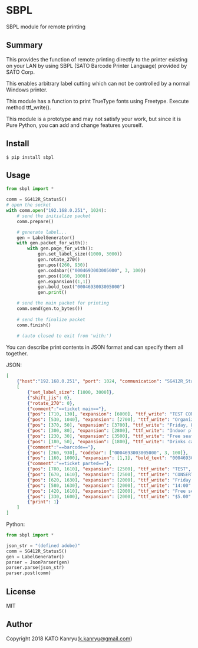 # SBPL
SBPL module for remote printing

## Summary
This provides the function of remote printing directly 
to the printer existing on your LAN by using SBPL 
(SATO Barcode Printer Language) provided by SATO Corp.

This enables arbitrary label cutting which can not be controlled
by a normal Windows printer.

This module has a function to print TrueType fonts using Freetype. Execute method ttf_write().

This module is a prototype and may not satisfy your work, 
but since it is Pure Python, you can add and change features yourself.


## Install

```shell
$ pip install sbpl
```

## Usage
```Python
from sbpl import *

comm = SG412R_Status5()
# open the socket
with comm.open("192.168.0.251", 1024):
    # send the initialize packet
    comm.prepare()

    # generate label...
    gen = LabelGenerator()
    with gen.packet_for_with():
        with gen.page_for_with():
            gen.set_label_size((1000, 3000))
            gen.rotate_270()
            gen.pos((260, 930))
            gen.codabar(("0004693003005000", 3, 100))
            gen.pos((160, 1000))
            gen.expansion((1,1))
            gen.bold_text("0004693003005000")
            gen.print()

    # send the main packet for printing
    comm.send(gen.to_bytes())
    
    # send the finalize packet
    comm.finish()
    
    # (auto closed to exit from 'with:')
```

You can describe print contents in JSON format and can specify them all together.

JSON:

```JSON
[
    {"host":"192.168.0.251", "port": 1024, "communication": "SG412R_Status5"},
    [
        {"set_label_size": [1000, 3000]},
        {"shift_jis": 0},
        {"rotate_270": 0},
        {"comment":"==ticket main=="},
        {"pos": [710, 130], "expansion": [6000], "ttf_write": "TEST CONSERT", "font": "mplus-1p-medium.ttf"},
        {"pos": [530, 1040], "expansion": [2700], "ttf_write": "Organizer: Python High School", "font": "mplus-1p-medium.ttf"},
        {"pos": [370, 50], "expansion": [3700], "ttf_write": "Friday, February 14, 2014 14:00", "font": "mplus-1p-medium.ttf"},
        {"pos": [300, 80], "expansion": [2800], "ttf_write": "Indoor playground", "font": "mplus-1p-medium.ttf"},
        {"pos": [230, 30], "expansion": [3500], "ttf_write": "Free seat $5.00", "font": "mplus-1p-medium.ttf"},
        {"pos": [180, 50], "expansion": [1800], "ttf_write": "Drinks can be brought in but alcohol is prohibited.", "font": "mplus-1p-medium.ttf"},
        {"comment":"==barcode=="},
        {"pos": [260, 930], "codebar": ["0004693003005000", 3, 100]},
        {"pos": [160, 1000], "expansion": [1,1], "bold_text": "0004693003005000"},
        {"comment":"==ticket parted=="},
        {"pos": [780, 1610], "expansion": [2500], "ttf_write": "TEST", "font": "mplus-1p-medium.ttf"},
        {"pos": [670, 1610], "expansion": [2500], "ttf_write": "CONSERT", "font": "mplus-1p-medium.ttf"},
        {"pos": [620, 1630], "expansion": [2000], "ttf_write": "Friday, February 14, 2014 14:00", "font": "mplus-1p-medium.ttf"},
        {"pos": [580, 1630], "expansion": [2000], "ttf_write": "14:00", "font": "mplus-1p-medium.ttf"},
        {"pos": [420, 1610], "expansion": [2000], "ttf_write": "Free seat", "font": "mplus-1p-medium.ttf"},
        {"pos": [330, 1600], "expansion": [2000], "ttf_write": "$5.00", "font": "mplus-1p-medium.ttf"},
        {"print": 1}
    ]
]
```

Python:

```Python
from sbpl import *

json_str = "(defined adobe)"
comm = SG412R_Status5()
gen = LabelGenerator()
parser = JsonParser(gen)
parser.parse(json_str)
parser.post(comm)
```

## License

MIT

## Author

Copyright 2018 KATO Kanryu(k.kanryu@gmail.com)
